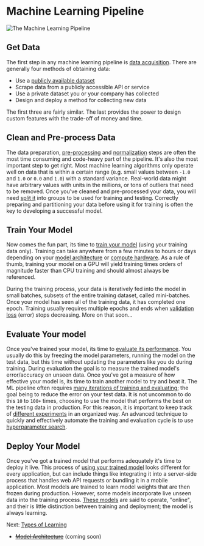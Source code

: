 # Machine Learning Pipeline

![The Machine Learning Pipeline](images/ml-pipeline.png)

## Get Data

The first step in any machine learning pipeline is [data acquisition](data-acquisition.html). There are generally four methods of obtaining data:

- Use a [publicly available dataset](https://github.com/caesar0301/awesome-public-datasets)
- Scrape data from a publicly accessible API or service
- Use a private dataset you or your company has collected
- Design and deploy a method for collecting new data

The first three are fairly similar. The last provides the power to design custom features with the trade-off of money and time.

## Clean and Pre-process Data

The data preparation, [pre-processing](data-preprocessing.html) and [normalization](normalization-and-whitening.html) steps are often the most time consuming and code-heavy part of the pipeline. It's also the most important step to get right. Most machine learning algorithms only operate well on data that is within a certain range (e.g. small values between `-1.0` and `1.0` or `0.0` and `1.0`) with a standard variance. Real-world data might have arbitrary values with units in the millions, or tons of outliers that need to be removed. Once you've cleaned and pre-processed your data, you will need [split it](data-split.html) into groups to be used for training and testing. Correctly preparing and partitioning your data before using it for training is often the key to developing a successful model.

## Train Your Model

Now comes the fun part, its time to [train your model](training.html) (using your training data only). Training can take anywhere from a few minutes to hours or days depending on your [model architecture](model-architecture.html) or [compute hardware](gpu-hardware.html). As a rule of thumb, training your model on a GPU will yield training times orders of magnitude faster than CPU training and should almost always be referenced.

During the training process, your data is iteratively fed into the model in small batches, subsets of the entire training dataset, called mini-batches. Once your model has seen all of the training data, it has completed one epoch. Training usually requires multiple epochs and ends when [validation loss](cross-validation.html) (error) stops decreasing. More on that soon...

## Evaluate Your model

Once you've trained your model, its time to [evaluate its performance](performance-measures.html). You usually do this by freezing the model parameters, running the model on the test data, but this time without updating the parameters like you do during training. During evaluation the goal is to measure the trained model's error/accuracy on unseen data. Once you've got a measure of how effective your model is, its time to train another model to try and beat it. The ML pipeline often requires [many iterations of training and evaluating](model-evaluation-and-tweaks.html); the goal being to reduce the error on your test data. It is not uncommon to do this `10` to `100+` times, choosing to use the model that performs the best on the testing data in production. For this reason, it is important to keep track of [different experiments](experiment-structure.html) in an organized way. An advanced technique to quickly and effectively automate the training and evaluation cycle is to use [hyperparameter search](hyperparameter-search.html).

## Deploy Your Model

Once you've got a trained model that performs adequately it's time to deploy it live. This process of [using your trained model](using-your-trained-model.html) looks different for every application, but can include things like integrating it into a server-side process that handles web API requests or bundling it in a mobile application. Most models are trained to learn model weights that are then frozen during production. However, some models incorporate live unseen data into the training process. [These models](online-models.html) are said to operate, "online", and their is little distinction between training and deployment; the model is always learning.

Next: [Types of Learning](types-of-learning.html)

- ~~[Model Architecture](model-architecture.html)~~ (coming soon)
